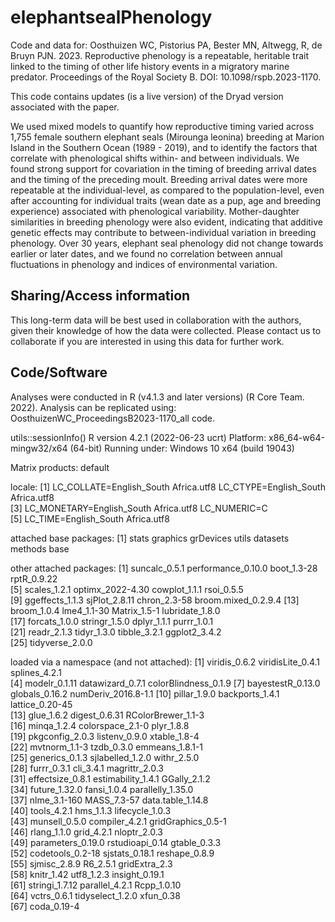 # elephantsealPhenology
Code and data for: Oosthuizen WC, Pistorius PA, Bester MN, Altwegg, R, de Bruyn PJN. 2023. Reproductive phenology is a repeatable, heritable trait linked to the timing of other life history events in a migratory marine predator. Proceedings of the Royal Society B. DOI: 10.1098/rspb.2023-1170.

This code contains updates (is a live version) of the Dryad version associated with the paper. 

We used mixed models to quantify how reproductive timing varied across 1,755 female southern elephant seals (Mirounga leonina) breeding at Marion Island in the Southern Ocean (1989 - 2019), and to identify the factors that correlate with phenological shifts within- and between individuals. We found strong support for covariation in the timing of breeding arrival dates and the timing of the preceding moult. Breeding arrival dates were more repeatable at the individual-level, as compared to the population-level, even after accounting for individual traits (wean date as a pup, age and breeding experience) associated with phenological variability. Mother-daughter similarities in breeding phenology were also evident, indicating that additive genetic effects may contribute to between-individual variation in breeding phenology. Over 30 years, elephant seal phenology did not change towards earlier or later dates, and we found no correlation between annual fluctuations in phenology and indices of environmental variation. 

## Sharing/Access information

This long-term data will be best used in collaboration with the authors, given their knowledge of how the data were collected. Please contact us to collaborate if you are interested in using this data for further work.  

## Code/Software

Analyses were conducted in R (v4.1.3 and later versions) (R Core Team. 2022). Analysis can be replicated using: OosthuizenWC_ProceedingsB2023-1170_all code.

utils::sessionInfo()
R version 4.2.1 (2022-06-23 ucrt)
Platform: x86_64-w64-mingw32/x64 (64-bit)
Running under: Windows 10 x64 (build 19043)

Matrix products: default

locale:
[1] LC_COLLATE=English_South Africa.utf8  LC_CTYPE=English_South Africa.utf8   
[3] LC_MONETARY=English_South Africa.utf8 LC_NUMERIC=C                         
[5] LC_TIME=English_South Africa.utf8    

attached base packages:
[1] stats     graphics  grDevices utils     datasets  methods   base     

other attached packages:
 [1] suncalc_0.5.1       performance_0.10.0  boot_1.3-28         rptR_0.9.22        
 [5] scales_1.2.1        optimx_2022-4.30    cowplot_1.1.1       rsoi_0.5.5         
 [9] ggeffects_1.1.3     sjPlot_2.8.11       chron_2.3-58        broom.mixed_0.2.9.4
[13] broom_1.0.4         lme4_1.1-30         Matrix_1.5-1        lubridate_1.8.0    
[17] forcats_1.0.0       stringr_1.5.0       dplyr_1.1.1         purrr_1.0.1        
[21] readr_2.1.3         tidyr_1.3.0         tibble_3.2.1        ggplot2_3.4.2      
[25] tidyverse_2.0.0    

loaded via a namespace (and not attached):
 [1] viridis_0.6.2        viridisLite_0.4.1    splines_4.2.1       
 [4] modelr_0.1.11        datawizard_0.7.1     colorBlindness_0.1.9
 [7] bayestestR_0.13.0    globals_0.16.2       numDeriv_2016.8-1.1 
[10] pillar_1.9.0         backports_1.4.1      lattice_0.20-45     
[13] glue_1.6.2           digest_0.6.31        RColorBrewer_1.1-3  
[16] minqa_1.2.4          colorspace_2.1-0     plyr_1.8.8          
[19] pkgconfig_2.0.3      listenv_0.9.0        xtable_1.8-4        
[22] mvtnorm_1.1-3        tzdb_0.3.0           emmeans_1.8.1-1     
[25] generics_0.1.3       sjlabelled_1.2.0     withr_2.5.0         
[28] furrr_0.3.1          cli_3.4.1            magrittr_2.0.3      
[31] effectsize_0.8.1     estimability_1.4.1   GGally_2.1.2        
[34] future_1.32.0        fansi_1.0.4          parallelly_1.35.0   
[37] nlme_3.1-160         MASS_7.3-57          data.table_1.14.8   
[40] tools_4.2.1          hms_1.1.3            lifecycle_1.0.3     
[43] munsell_0.5.0        compiler_4.2.1       gridGraphics_0.5-1  
[46] rlang_1.1.0          grid_4.2.1           nloptr_2.0.3        
[49] parameters_0.19.0    rstudioapi_0.14      gtable_0.3.3        
[52] codetools_0.2-18     sjstats_0.18.1       reshape_0.8.9       
[55] sjmisc_2.8.9         R6_2.5.1             gridExtra_2.3       
[58] knitr_1.42           utf8_1.2.3           insight_0.19.1      
[61] stringi_1.7.12       parallel_4.2.1       Rcpp_1.0.10         
[64] vctrs_0.6.1          tidyselect_1.2.0     xfun_0.38           
[67] coda_0.19-4         
